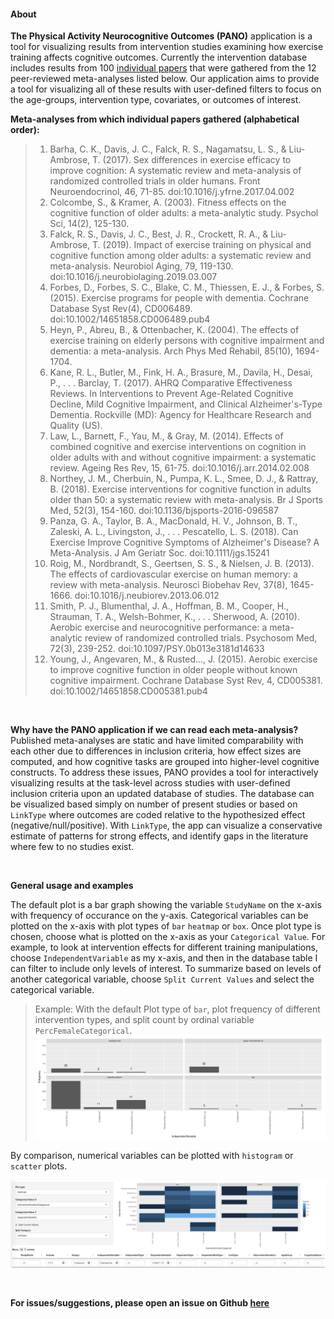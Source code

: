 #### **About**

**The Physical Activity Neurocognitive Outcomes (PANO)** application is a tool for visualizing results from intervention studies examining how exercise training affects cognitive outcomes. Currently the intervention database includes results from 100 [individual papers](https://vosslab.shinyapps.io/intervention-outcomes/) that were gathered from the 12 peer-reviewed meta-analyses listed below. Our application aims to provide a tool for visualizing all of these results with user-defined filters to focus on the age-groups, intervention type, covariates, or outcomes of interest.

**Meta-analyses from which individual papers gathered (alphabetical order):**


> 1. Barha, C. K., Davis, J. C., Falck, R. S., Nagamatsu, L. S., & Liu-Ambrose, T. (2017). Sex differences in exercise efficacy to improve cognition: A systematic review and meta-analysis of randomized controlled trials in older humans. Front Neuroendocrinol, 46, 71-85. doi:10.1016/j.yfrne.2017.04.002
> 2. Colcombe, S., & Kramer, A. (2003). Fitness effects on the cognitive function of older adults: a meta-analytic study. Psychol Sci, 14(2), 125-130. 
>3. Falck, R. S., Davis, J. C., Best, J. R., Crockett, R. A., & Liu-Ambrose, T. (2019). Impact of exercise training on physical and cognitive function among older adults: a systematic review and meta-analysis. Neurobiol Aging, 79, 119-130. doi:10.1016/j.neurobiolaging.2019.03.007
>4. Forbes, D., Forbes, S. C., Blake, C. M., Thiessen, E. J., & Forbes, S. (2015). Exercise programs for people with dementia. Cochrane Database Syst Rev(4), CD006489. doi:10.1002/14651858.CD006489.pub4
>5. Heyn, P., Abreu, B., & Ottenbacher, K. (2004). The effects of exercise training on elderly persons with cognitive impairment and dementia: a meta-analysis. Arch Phys Med Rehabil, 85(10), 1694-1704.
>6. Kane, R. L., Butler, M., Fink, H. A., Brasure, M., Davila, H., Desai, P., . . . Barclay, T. (2017). AHRQ Comparative Effectiveness Reviews. In Interventions to Prevent Age-Related Cognitive Decline, Mild Cognitive Impairment, and Clinical Alzheimer's-Type Dementia. Rockville (MD): Agency for Healthcare Research and Quality (US).
>7. Law, L., Barnett, F., Yau, M., & Gray, M. (2014). Effects of combined cognitive and exercise interventions on cognition in older adults with and without cognitive impairment: a systematic review. Ageing Res Rev, 15, 61-75. doi:10.1016/j.arr.2014.02.008
>8. Northey, J. M., Cherbuin, N., Pumpa, K. L., Smee, D. J., & Rattray, B. (2018). Exercise interventions for cognitive function in adults older than 50: a systematic review with meta-analysis. Br J Sports Med, 52(3), 154-160. doi:10.1136/bjsports-2016-096587
>9. Panza, G. A., Taylor, B. A., MacDonald, H. V., Johnson, B. T., Zaleski, A. L., Livingston, J., . . . Pescatello, L. S. (2018). Can Exercise Improve Cognitive Symptoms of Alzheimer's Disease? A Meta-Analysis. J Am Geriatr Soc. doi:10.1111/jgs.15241
>10. Roig, M., Nordbrandt, S., Geertsen, S. S., & Nielsen, J. B. (2013). The effects of cardiovascular exercise on human memory: a review with meta-analysis. Neurosci Biobehav Rev, 37(8), 1645-1666. doi:10.1016/j.neubiorev.2013.06.012
>11. Smith, P. J., Blumenthal, J. A., Hoffman, B. M., Cooper, H., Strauman, T. A., Welsh-Bohmer, K., . . . Sherwood, A. (2010). Aerobic exercise and neurocognitive performance: a meta-analytic review of randomized controlled trials. Psychosom Med, 72(3), 239-252. doi:10.1097/PSY.0b013e3181d14633
>12. Young, J., Angevaren, M., & Rusted…, J. (2015). Aerobic exercise to improve cognitive function in older people without known cognitive impairment. Cochrane Database Syst Rev, 4, CD005381. doi:10.1002/14651858.CD005381.pub4

<br/>

**Why have the PANO application if we can read each meta-analysis?** Published meta-analyses are static and have limited comparability with each other due to differences in inclusion criteria, how effect sizes are computed, and how cognitive tasks are grouped into higher-level cognitive constructs. To address these issues, PANO provides a tool for interactively visualizing results at the task-level across studies with user-defined inclusion criteria upon an updated database of studies. The database can be visualized based simply on number of present studies or based on `LinkType` where outcomes are coded relative to the hypothesized effect (negative/null/positive). With `LinkType`, the app can visualize a conservative estimate of patterns for strong effects, and identify gaps in the literature where few to no studies exist. 

<br/>

**General usage and examples**

The default plot is a bar graph showing the variable `StudyName` on the x-axis with frequency of occurance on the y-axis. Categorical variables can be plotted on the x-axis with plot types of `bar` `heatmap` or `box`. Once plot type is chosen, choose what is plotted on the x-axis as your `Categorical Value`. For example, to look at intervention effects for different training manipulations, choose `IndependentVariable` as my x-axis, and then in the database table I can filter to include only  levels of interest. To summarize based on levels of another categorical variable, choose `Split Current Values` and select the categorical variable. 

> Example: With the default Plot type of `bar`, plot frequency of different intervention types, and split count by ordinal variable `PercFemaleCategorical`. ![](example_type-with-percfemale.png)


By comparison, numerical variables can be plotted with `histogram` or `scatter` plots.




![](example.jpg)


<br/>

**For issues/suggestions, please open an issue on Github [here](https://github.com/zkhan12/intervention-outcomes/issues)**